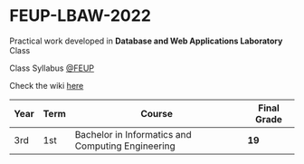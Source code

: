 # FEUP-LBAW-2022

Practical work developed in **Database and Web Applications Laboratory** Class

Class Syllabus [@FEUP](https://sigarra.up.pt/feup/en/ucurr_geral.ficha_uc_view?pv_ocorrencia_id=484433)

Check the wiki [here](https://github.com/carlosverissimo3001/FEUP-LBAW-2022/wiki)

| **Year** | **Term**  | **Course** | **Final Grade** |
|   ---    |    ---    |    ---     |    ---          |
| 3rd | 1st | Bachelor in Informatics and Computing Engineering | **19** |
